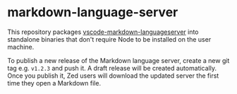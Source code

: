 # markdown-language-server

This repository packages [vscode-markdown-languageserver](https://www.npmjs.com/package/vscode-markdown-languageserver) into standalone binaries that don't require Node to be installed on the user machine.

To publish a new release of the Markdown language server, create a new git tag e.g. `v1.2.3` and push it. A draft release will be created automatically. Once you publish it, Zed users will download the updated server the first time they open a Markdown file.
